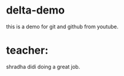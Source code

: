 # delta-demo
this is a demo for git and github from youtube.

# teacher:
shradha didi doing a great job.
